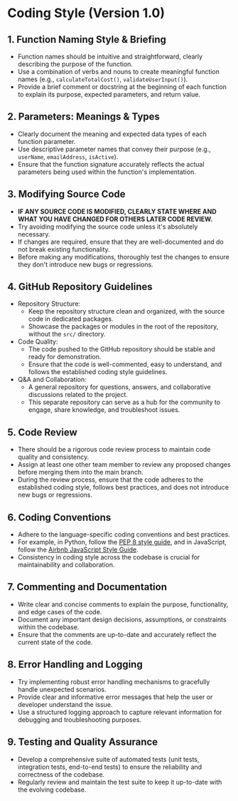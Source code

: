 # Coding Style (Version 1.0)

## 1. Function Naming Style & Briefing

- Function names should be intuitive and straightforward, clearly describing the purpose of the function.
- Use a combination of verbs and nouns to create meaningful function names (e.g., `calculateTotalCost()`, `validateUserInput()`).
- Provide a brief comment or docstring at the beginning of each
function to explain its purpose, expected parameters, and return value.

## 2. Parameters: Meanings & Types

- Clearly document the meaning and expected data types of each function parameter.
- Use descriptive parameter names that convey their purpose (e.g., `userName`, `emailAddress`, `isActive`).
- Ensure that the function signature accurately reflects the actual parameters being used within the function's implementation.

## 3. Modifying Source Code

- **IF ANY SOURCE CODE IS MODIFIED, CLEARLY STATE WHERE AND WHAT YOU HAVE CHANGED FOR OTHERS LATER CODE REVIEW.**
- Try avoiding modifying the source code unless it's absolutely necessary.
- If changes are required, ensure that they are well-documented and do not break existing functionality.
- Before making any modifications, thoroughly test the changes to ensure they don't introduce new bugs or regressions.

## 4. GitHub Repository Guidelines

- Repository Structure:
    - Keep the repository structure clean and organized, with the source code in dedicated packages.
    - Showcase the packages or modules in the root of the repository, without the `src/` directory.
- Code Quality:
    - The code pushed to the GitHub repository should be stable and ready for demonstration.
    - Ensure that the code is well-commented, easy to understand, and follows the established coding style guidelines.
- Q&A and Collaboration:
    - A general repository for questions, answers, and collaborative discussions related to the project.
    - This separate repository can serve as a hub for the community to engage, share knowledge, and troubleshoot issues.

## 5. Code Review

- There should be a rigorous code review process to maintain code quality and consistency.
- Assign at least one other team member to review any proposed changes before merging them into the main branch.
- During the review process, ensure that the code adheres to the established coding style, follows best practices, and does not introduce new bugs or regressions.

## 6. Coding Conventions

- Adhere to the language-specific coding conventions and best practices.
- For example, in Python, follow the [PEP 8 style guide](https://www.python.org/dev/peps/pep-0008/), and in JavaScript, follow the [Airbnb JavaScript Style Guide](https://github.com/airbnb/javascript).
- Consistency in coding style across the codebase is crucial for maintainability and collaboration.

## 7. Commenting and Documentation

- Write clear and concise comments to explain the purpose, functionality, and edge cases of the code.
- Document any important design decisions, assumptions, or constraints within the codebase.
- Ensure that the comments are up-to-date and accurately reflect the current state of the code.

## 8. Error Handling and Logging

- Try implementing robust error handling mechanisms to gracefully handle unexpected scenarios.
- Provide clear and informative error messages that help the user or developer understand the issue.
- Use a structured logging approach to capture relevant information for debugging and troubleshooting purposes.

## 9. Testing and Quality Assurance

- Develop a comprehensive suite of automated tests (unit tests, integration tests, end-to-end tests) to ensure the reliability and correctness of the codebase.
- Regularly review and maintain the test suite to keep it up-to-date with the evolving codebase.